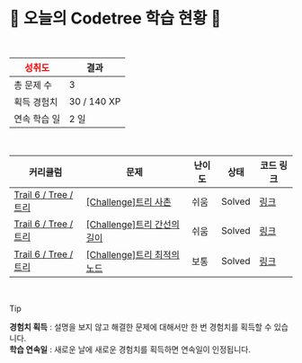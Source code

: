 # 🌲 오늘의 Codetree 학습 현황 🌲

<br />

| <span style="color:red;display:block;text-align:center;"> **성취도**</span> | 결과 |
|---|---|
| 총 문제 수 | 3 |
| 획득 경험치 | 30 / 140 XP |
| 연속 학습 일 | 2 일 |

<br />

|커리큘럼|문제|난이도|상태|코드 링크|
|---|---|---|---|---|
|[Trail 6 / Tree / 트리](https://www.codetree.ai/trail-info/intermediate-high/)|[[Challenge]트리 사촌](https://www.codetree.ai/trails/complete/curated-cards/challenge-beard-tree/)|쉬움|Solved|[링크](https://github.com/LeeSY99/algo-studyy/blob/main/251021/%ED%8A%B8%EB%A6%AC%20%EC%82%AC%EC%B4%8C/beard-tree.py)|
|[Trail 6 / Tree / 트리](https://www.codetree.ai/trail-info/intermediate-high/)|[[Challenge]트리 간선의 길이](https://www.codetree.ai/trails/complete/curated-cards/challenge-length-of-tree-trunk/)|쉬움|Solved|[링크](https://github.com/LeeSY99/algo-studyy/blob/main/251021/%ED%8A%B8%EB%A6%AC%20%EA%B0%84%EC%84%A0%EC%9D%98%20%EA%B8%B8%EC%9D%B4/length-of-tree-trunk.py)|
|[Trail 6 / Tree / 트리](https://www.codetree.ai/trail-info/intermediate-high/)|[[Challenge]트리 최적의 노드](https://www.codetree.ai/trails/complete/curated-cards/challenge-tree-optimal-node/)|보통|Solved|[링크](https://github.com/LeeSY99/algo-studyy/blob/main/251021/%ED%8A%B8%EB%A6%AC%20%EC%B5%9C%EC%A0%81%EC%9D%98%20%EB%85%B8%EB%93%9C/tree-optimal-node.py)|


<br />

> [!TIP]
> **경험치 획득** : 설명을 보지 않고 해결한 문제에 대해서만 한 번 경험치를 획득할 수 있습니다.  
> **학습 연속일** : 새로운 날에 새로운 경험치를 획득하면 연속일이 인정됩니다.

